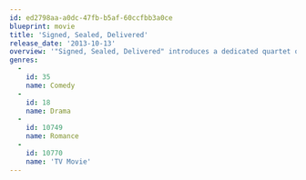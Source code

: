 ```yaml
---
id: ed2798aa-a0dc-47fb-b5af-60ccfbb3a0ce
blueprint: movie
title: 'Signed, Sealed, Delivered'
release_date: '2013-10-13'
overview: '"Signed, Sealed, Delivered" introduces a dedicated quartet of civil servants in the Dead Letter Office of the U.S. Postal System who transform themselves into an elite team of lost-mail detectives. Their determination to deliver the seemingly undeliverable takes them out of the post office into an unpredictable world where letters and packages from the past save lives, solve crimes, reunite old loves, and change futures by arriving late, but always miraculously on time.'
genres:
  -
    id: 35
    name: Comedy
  -
    id: 18
    name: Drama
  -
    id: 10749
    name: Romance
  -
    id: 10770
    name: 'TV Movie'
---
```

